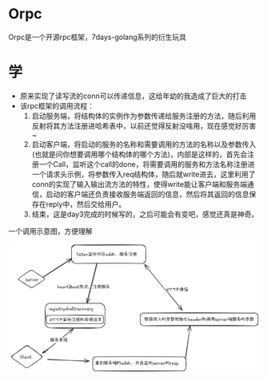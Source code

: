 # Orpc
 Orpc是一个开源rpc框架，7days-golang系列的衍生玩具

# 学
- 原来实现了读写流的conn可以传递信息，这给年幼的我造成了巨大的打击
- 该rpc框架的调用流程：
  1. 启动服务端，将结构体的实例作为参数传递给服务注册的方法，随后利用反射将其方法注册进哈希表中，以前还觉得反射没啥用，现在感觉好厉害~
  2. 启动客户端，将启动的服务的名称和需要调用的方法的名称以及参数传入(也就是问你想要调用哪个结构体的哪个方法)，内部是这样的，首先会注册一个Call，监听这个call的done，将需要调用的服务和方法名称注册进一个请求头示例，将参数传入req结构体，随后就write进去，这里利用了conn的实现了输入输出流方法的特性，使得write能让客户端和服务端通信，启动的客户端还负责接收服务端返回的信息，然后将其返回的信息保存在reply中，然后交给用户。
  3. 结束，这是day3完成的时候写的，之后可能会有变吧，感觉还真是神奇。



一个调用示意图，方便理解

![test](/assets/png1.png)
